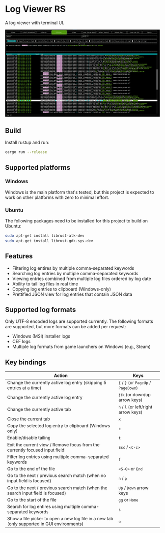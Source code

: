 # Log Viewer RS

A log viewer with terminal UI.

![screenshot](res/screenshot.png "screenshot")

## Build
Install rustup and run:
```sh
cargo run --release
```

## Supported platforms
### Windows

Windows is the main platform that's tested, but this project is expected to work on other platforms with zero to minimal effort.

### Ubuntu
The following packages need to be installed for this project to build on Ubuntu:

```sh
sudo apt-get install librust-atk-dev
sudo apt-get install librust-gdk-sys-dev
```

## Features
- Filtering log entires by multiple comma-separated keywords
- Searching log entries by multiple comma-separated keywords
- Viewing entries combined from multiple log files ordered by log date
- Ability to tail log files in real time
- Copying log entries to clipboard (Windows-only)
- Prettified JSON view for log entries that contain JSON data

## Supported log formats
Only UTF-8 encoded logs are supported currently. The following formats are supported, but more formats can be added per request:
- Windows (MSI) installer logs
- CEF logs
- Multiple log formats from game launchers on Windows (e.g., Steam)

## Key bindings
| Action | Keys |
| ---  | ---     |
| Change the currently active log entry (skipping 5 entries at a time) | `{` / `}` (or `PageUp` / `PageDown`) |
| Change the currently active log entry | `j`/`k` (or down/up arrow keys) |
| Change the currently active tab | `h` / `l` (or left/right arrow keys)  |
| Close the current tab | `x` |
| Copy the selected log entry to clipboard (Windows only) | `c` | 
| Enable/disable tailing | `t` |
| Exit the current view / Remove focus from the currently focused input field | `Esc` / `<C-c>`|
| Filter log entries using multiple comma-separated keywords | `f` |
| Go to the end of the file | `<S-G>` or `End` | 
| Go to the next / previous search match (when no input field is focused) | `n` / `p` | 
| Go to the next / previous search match (when the search input field is focused) | `Up` / `Down` arrow keys | 
| Go to the start of the file | `gg` or `Home` | 
| Search for log entires using multiple comma-separated keywords | `s` |
| Show a file picker to open a new log file in a new tab (only supported in GUI environments) | `o` |

